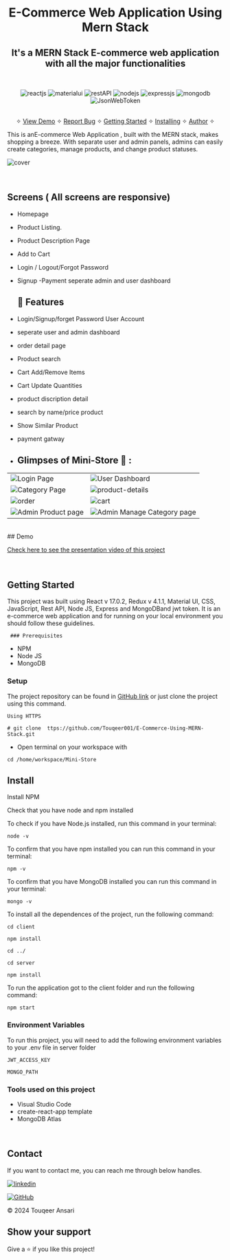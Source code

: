<h1 align="center">E-Commerce Web Application Using Mern Stack</h1> 
<h2 align="center">It's a MERN Stack E-commerce web application with all the major functionalities</h2>
<br />
<p align="center">
    <img src="https://img.shields.io/badge/React_(17.0.2)-20232A?style=for-the-badge&logo=react&logoColor=61DAFB" alt="reactjs" />
    <img src="https://img.shields.io/badge/materialui%20UI-3bc7bd?style=for-the-badge&logo=materialui&logoColor=white" alt="materialui"/>
    <img src="https://img.shields.io/badge/Rest_API-02303A?style=for-the-badge&logo=react-router&logoColor=white" alt="restAPI"/>
    <img src="https://img.shields.io/badge/Node.js-339933?style=for-the-badge&logo=nodedotjs&logoColor=white" alt="nodejs" />
    <img src="https://img.shields.io/badge/Express.js-000000?style=for-the-badge&logo=express&logoColor=white" alt="expressjs"/>
    <img src="https://img.shields.io/badge/MongoDB-4EA94B?style=for-the-badge&logo=mongodb&logoColor=white" alt="mongodb"/>
     <img src="https://img.shields.io/badge/JWT-000000?style=for-the-badge&logo=JSON%20web%20tokens&logoColor=white" alt="JsonWebToken" />
</p>

<p align="center"> 
    <br />&#10023;
    <a href="#Demo">View Demo</a>   &#10023;  
    <a href="https://github.com/Touqeer001/E-Commerce-Using-MERN-Stack/issues">Report Bug</a> &#10023;
    <a href="#Getting-Started">Getting Started</a> &#10023; <a href="#Install">Installing</a> &#10023;    
    <a href="#Contact">Author</a> &#10023;
  </p>
This is anE-commerce Web Application , built with the MERN stack, makes shopping a breeze. With separate user and admin panels, admins can easily create categories, manage products, and change product statuses. 

![cover](https://github.com/Touqeer001/E-commerce-web-application-using-MERN-Stack/assets/126690073/16570134-69b0-4e4c-a46e-79a5cb8c4d6f)
 
  <br />
  
  ## Screens ( All screens are responsive)
   - Homepage
   - Product Listing.
   - Product Description Page
   - Add to Cart 
   - Login / Logout/Forgot Password
   - Signup
    -Payment
     seperate admin and user dashboard

     ## 🚀 Features
- Login/Signup/forget Password  User Account
- seperate user and admin dashboard
- order detail page
- Product search
- Cart Add/Remove Items
- Cart Update Quantities
- product discription detail
- search by name/price product
- Show Similar Product
- payment gatway

- ## Glimpses of Mini-Store 🙈 :


<table>
  <tr>
    <td><img src="https://github.com/Touqeer001/E-commerce-web-application-using-MERN-Stack/assets/126690073/0fd863eb-83d6-4a88-bc51-ca9dd2322264" alt="Login Page" /></td>
    <td><img src="https://github.com/Touqeer001/E-commerce-web-application-using-MERN-Stack/assets/126690073/725b89bd-b311-4b67-a71c-ff7103eb4251" alt="User Dashboard" /></td>
  </tr>
  <tr>
    <td><img src="https://github.com/Touqeer001/E-commerce-web-application-using-MERN-Stack/assets/126690073/7175c8e6-5f9e-43e7-9fd5-63d280c3b4e4" alt="Category Page" /></td>
    <td><img src="https://github.com/Touqeer001/E-commerce-web-application-using-MERN-Stack/assets/126690073/6adb1725-a6d5-47e7-b12e-842b767e63f7" alt="product-details" /></td>
  </tr>
  <tr>
    <td><img src="https://github.com/Touqeer001/E-commerce-web-application-using-MERN-Stack/assets/126690073/15cf26f9-72b6-4ce8-9e86-ab29384ef59a" alt="order" /></td>
    <td><img src="https://github.com/Touqeer001/E-commerce-web-application-using-MERN-Stack/assets/126690073/02cbae4e-4b2e-4016-9bf9-eccb4e8f459b" alt="cart" /></td>
  </tr>
  <tr>
    <td><img src="https://github.com/Touqeer001/E-commerce-web-application-using-MERN-Stack/assets/126690073/99d4ea5d-ca3d-406e-9b6d-84ea826f02b4" alt="Admin Product page" /></td>
    <td><img src="https://github.com/Touqeer001/E-commerce-web-application-using-MERN-Stack/assets/126690073/36eedc42-81a7-479a-827a-53230b11c130" alt="Admin Manage Category page" /></td>
  </tr>
</table>

<br />
## Demo

[Check here to see the presentation video of this project](https://github.com/Touqeer001/E-Commerce-Using-MERN-Stack.git)


<br/>


## Getting Started

This project was built using React v 17.0.2, Redux v 4.1.1, Material UI, CSS, JavaScript, Rest API, Node JS, Express and MongoDBand jwt token. It is an e-commerce web application and for running on your local environment you should follow these guidelines.

     ### Prerequisites

- NPM 
- Node JS
- MongoDB

### Setup


The project repository can be found in [GitHub link](ttps://github.com/Touqeer001/E-Commerce-Using-MERN-Stack.git) or just clone the project using this command. 


```
Using HTTPS

# git clone  ttps://github.com/Touqeer001/E-Commerce-Using-MERN-Stack.git
```

+ Open terminal on your workspace with

```
cd /home/workspace/Mini-Store
```


## Install

Install NPM

Check that you have node and npm installed

To check if you have Node.js installed, run this command in your terminal:


```
node -v
```

To confirm that you have npm installed you can run this command in your terminal:


```
npm -v
```

To confirm that you have MongoDB installed you can run this command in your terminal:


```
mongo -v
```


To install all the dependences of the project, run the following command:


```
cd client

npm install

cd ../

cd server

npm install
```


To run the application got to the client folder and run the following command:

```
npm start
```

### Environment Variables

To run this project, you will need to add the following environment variables to your .env file in server folder

`JWT_ACCESS_KEY`

`MONGO_PATH`


### Tools used on this project

- Visual Studio Code
- create-react-app template
- MongoDB Atlas

<br/>



## Contact

If you want to contact me, you can reach me through below handles.


[![linkedin](https://img.shields.io/badge/touqeer-0077B5?style=for-the-badge&logo=linkedin&logoColor=white)](https://www.linkedin.com/in/touqeer-ansari) 


[![GitHub](https://img.shields.io/badge/Touqeer001-20232A?style=for-the-badge&logo=Github&logoColor=white)](https://github.com/Touqeer001)

© 2024 Touqeer Ansari




## Show your support

Give a ⭐️ if you like this project!

